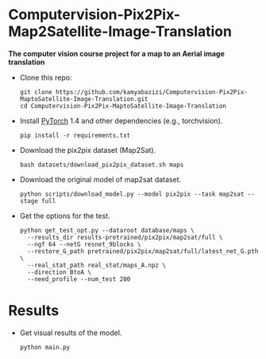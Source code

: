 # Computervision-Pix2Pix-Map2Satellite-Image-Translation

**The computer vision course project for a map to an Aerial image translation**

* Clone this repo:

  ```shell
  git clone https://github.com/kamyabazizi/Computervision-Pix2Pix-MaptoSatellite-Image-Translation.git
  cd Computervision-Pix2Pix-MaptoSatellite-Image-Translation
  ```
  
* Install [PyTorch](https://pytorch.org) 1.4 and other dependencies (e.g., torchvision).

  ```shell
  pip install -r requirements.txt
  ```
  
* Download the pix2pix dataset (Map2Sat).

  ```shell
  bash datasets/download_pix2pix_dataset.sh maps
  ```

* Download the original model of map2sat dataset.

  ```shell
  python scripts/download_model.py --model pix2pix --task map2sat --stage full
  ```
  
* Get the options for the test.

  ```shell
  python get_test_opt.py --dataroot database/maps \
    --results_dir results-pretrained/pix2pix/map2sat/full \
    --ngf 64 --netG resnet_9blocks \
    --restore_G_path pretrained/pix2pix/map2sat/full/latest_net_G.pth \
    --real_stat_path real_stat/maps_A.npz \
    --direction BtoA \
    --need_profile --num_test 200
  ```
  
# Results

* Get visual results of the model.

  ```shell
  python main.py
  ```
